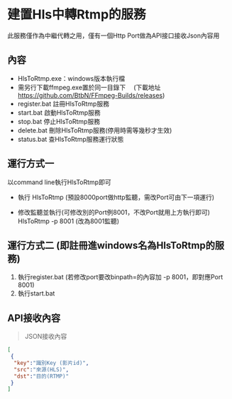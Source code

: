 # 建置Hls中轉Rtmp的服務

此服務僅作為中繼代轉之用，僅有一個Http Port做為API接口接收Json內容用

## 內容

 - HlsToRtmp.exe：windows版本執行檔
 - 需另行下載ffmpeg.exe置於同一目錄下
 　(下載地址　https://github.com/BtbN/FFmpeg-Builds/releases)
 - register.bat 註冊HlsToRtmp服務
 - start.bat 啟動HlsToRtmp服務
 - stop.bat 停止HlsToRtmp服務
 - delete.bat 刪除HlsToRtmp服務(停用時需等幾秒才生效)
 - status.bat 查HlsToRtmp服務運行狀態


## 運行方式一
以command line執行HlsToRtmp即可

 - 執行
       HlsToRtmp (預設8000port做http監聽，需改Port可由下一項運行)
       
 - 修改監聽並執行(可修改別的Port例8001，不改Port就用上方執行即可)
       HlsToRtmp -p 8001 (改為8001監聽)

## 運行方式二 (即註冊進windows名為HlsToRtmp的服務)
1. 執行register.bat (若修改port要改binpath=的內容加 -p 8001，即對應Port 8001)
2. 執行start.bat


## API接收內容

>JSON接收內容
```json
[
 {
  "key":"識別Key (影片id)",
  "src":"來源(HLS)",
  "dst":"目的(RTMP)"
 }
]
```